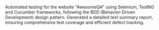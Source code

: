 Automated testing for the website "AwesomeQA" using Selenium, 
TestNG and Cucumber frameworks, following the BDD (Behavior-Driven Development) design 
pattern. Generated a detailed test summary report, ensuring comprehensive test coverage and 
efficient defect tracking. 
